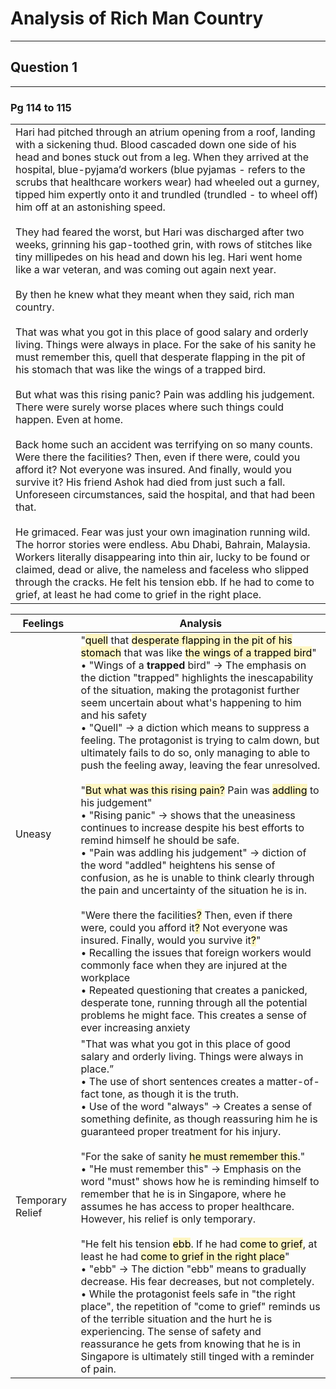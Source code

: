 # Analysis of Rich Man Country

---

## Question 1

---

### Pg 114 to 115

|                                                                                                                                                                                                                                                                                                                                                                                                                                                                                                                                                                                                                                                                                                                                                                                                                                                                                                                                                                                                                                                                                                                                                                                                                                                                                                                                                                                                                                                                                                                                                                                                                                                                                                                                                                                                                                                                                                                        |
| ---------------------------------------------------------------------------------------------------------------------------------------------------------------------------------------------------------------------------------------------------------------------------------------------------------------------------------------------------------------------------------------------------------------------------------------------------------------------------------------------------------------------------------------------------------------------------------------------------------------------------------------------------------------------------------------------------------------------------------------------------------------------------------------------------------------------------------------------------------------------------------------------------------------------------------------------------------------------------------------------------------------------------------------------------------------------------------------------------------------------------------------------------------------------------------------------------------------------------------------------------------------------------------------------------------------------------------------------------------------------------------------------------------------------------------------------------------------------------------------------------------------------------------------------------------------------------------------------------------------------------------------------------------------------------------------------------------------------------------------------------------------------------------------------------------------------------------------------------------------------------------------------------------------------- |
| Hari had pitched through an atrium opening from a roof, landing with a sickening thud. Blood cascaded down one side of his head and bones stuck out from a leg. When they arrived at the hospital, blue-pyjama’d workers (blue pyjamas - refers to the scrubs that healthcare workers wear) had wheeled out a gurney, tipped him expertly onto it and trundled (trundled - to wheel off) him off at an astonishing speed. <br><br>They had feared the worst, but Hari was discharged after two weeks, grinning his gap-toothed grin, with rows of stitches like tiny millipedes on his head and down his leg. Hari went home like a war veteran, and was coming out again next year. <br><br>By then he knew what they meant when they said, rich man country. <br><br>That was what you got in this place of good salary and orderly living. Things were always in place. For the sake of his sanity he must remember this, quell that desperate flapping in the pit of his stomach that was like the wings of a trapped bird. <br><br>But what was this rising panic? Pain was addling his judgement. There were surely worse places where such things could happen. Even at home. <br><br>Back home such an accident was terrifying on so many counts. Were there the facilities? Then, even if there were, could you afford it? Not everyone was insured. And finally, would you survive it? His friend Ashok had died from just such a fall. Unforeseen circumstances, said the hospital, and that had been that.<br><br>He grimaced. Fear was just your own imagination running wild. The horror stories were endless. Abu Dhabi, Bahrain, Malaysia. Workers literally disappearing into thin air, lucky to be found or claimed, dead or alive, the nameless and faceless who slipped through the cracks. He felt his tension ebb. If he had to come to grief, at least he had come to grief in the right place. |

| Feelings         | Analysis                                                                                                                                                                                                                                                                                                                                                                                                                                                                                                                                                                                                                                                                                                                                                                                                                                                                                                                                                                                                                                                                                                                                                                                                                                                                                                                                                                                                                                                                                                                                                                                                                                                                                                                                                        |
| ---------------- | --------------------------------------------------------------------------------------------------------------------------------------------------------------------------------------------------------------------------------------------------------------------------------------------------------------------------------------------------------------------------------------------------------------------------------------------------------------------------------------------------------------------------------------------------------------------------------------------------------------------------------------------------------------------------------------------------------------------------------------------------------------------------------------------------------------------------------------------------------------------------------------------------------------------------------------------------------------------------------------------------------------------------------------------------------------------------------------------------------------------------------------------------------------------------------------------------------------------------------------------------------------------------------------------------------------------------------------------------------------------------------------------------------------------------------------------------------------------------------------------------------------------------------------------------------------------------------------------------------------------------------------------------------------------------------------------------------------------------------------------------------------- |
| Uneasy           | "<mark style="background: #FFF3A3A6;">quell</mark> that <mark style="background: #FFF3A3A6;">desperate flapping in the pit of his stomach</mark> that was like <mark style="background: #FFF3A3A6;">the wings of a trapped bird</mark>"<br>• "Wings of a **trapped** bird" → The emphasis on the diction "trapped" highlights the inescapability of the situation, making the protagonist further seem uncertain about what's happening to him and his safety<br>• "Quell" → a diction which means to suppress a feeling. The protagonist is trying to calm down, but ultimately fails to do so, only managing to able to push the feeling away, leaving the fear unresolved. <br><br>"<mark style="background: #FFF3A3A6;">But what was this rising pain?</mark> Pain was <mark style="background: #FFF3A3A6;">addling</mark> to his judgement"<br>• "Rising panic" → shows that the uneasiness continues to increase despite his best efforts to remind himself he should be safe.<br>• "Pain was addling his judgement" → diction of the word "addled" heightens his sense of confusion, as he is unable to think clearly through the pain and uncertainty of the situation he is in.<br><br>"Were there the facilities<mark style="background: #FFF3A3A6;">?</mark> Then, even if there were, could you afford it<mark style="background: #FFF3A3A6;">?</mark> Not everyone was insured. Finally, would you survive it<mark style="background: #FFF3A3A6;">?</mark>"<br>• Recalling the issues that foreign workers would commonly face when they are injured at the workplace<br>• Repeated questioning that creates a panicked, desperate tone, running through all the potential problems he might face. This creates a sense of ever increasing anxiety |
| Temporary Relief | "That was what you got in this place of good salary and orderly living. Things were always in place.”<br>• The use of short sentences creates a matter-of-fact tone, as though it is the truth.<br>• Use of the word "always" → Creates a sense of something definite, as though reassuring him he is guaranteed proper treatment for his injury.<br><br>"For the sake of sanity <mark style="background: #FFF3A3A6;">he must remember this</mark>."<br>• "He must remember this" → Emphasis on the word "must" shows how he is reminding himself to remember that he is in Singapore, where he assumes he has access to proper healthcare. However, his relief is only temporary.<br><br>"He felt his tension <mark style="background: #FFF3A3A6;">ebb</mark>. If he had <mark style="background: #FFF3A3A6;">come to grief</mark>, at least he had <mark style="background: #FFF3A3A6;">come to grief in the right place</mark>"<br>• "ebb" → The diction "ebb" means to gradually decrease. His fear decreases, but not completely.<br>• While the protagonist feels safe in "the right place", the repetition of "come to grief" reminds us of the terrible situation and the hurt he is experiencing. The sense of safety and reassurance he gets from knowing that he is in Singapore is ultimately still tinged with a reminder of pain.                                                                                                                                                                                                                                                                                                                                                                                                                 | 

